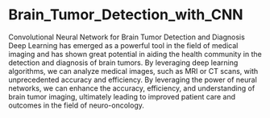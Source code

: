 # Brain_Tumor_Detection_with_CNN
Convolutional Neural Network for Brain Tumor Detection and Diagnosis
Deep Learning has emerged as a powerful tool in the field of medical imaging and has shown great potential in aiding the health community in the detection and diagnosis of brain tumors.
By leveraging deep learning algorithms, we can analyze medical images, such as MRI or CT scans, with unprecedented accuracy and efficiency. 
By leveraging the power of neural networks, we can enhance the accuracy, efficiency, and understanding of brain tumor imaging, ultimately leading to improved patient care and outcomes 
in the field of neuro-oncology.
